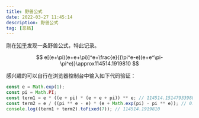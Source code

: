 ```yaml
---
title: 野兽公式
date: 2022-03-27 11:45:14
description: 野兽公式
tag: [恶搞]
---
```


刚在[知乎](https://www.zhihu.com/question/263982714/answer/683882641)发现一条野兽公式，特此记录。

$$
e[(e+\pi)(e+e+\pi)]^e+\frac{e}{(\pi^e-e)(e+e^\pi-\pi^e)}\approx114514.1919810
$$

感兴趣的可以自行在浏览器控制台中输入如下代码验证：

```javascript
const e = Math.exp(1);
const pi = Math.PI;
const term1 = e * ((e + pi) * (e + e + pi)) ** e; // 114514.15147933988
const term2 = e / ((pi ** e - e) * (e + Math.exp(pi) - pi ** e)); // 0.04050163499818259
console.log((term1 + term2).toFixed(7)); // 114514.1919810
```
